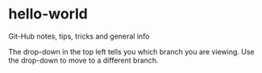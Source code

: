 # hello-world
Git-Hub notes, tips, tricks and general info

The drop-down in the top left tells you which branch you are viewing.
Use the drop-down to move to a different branch.
